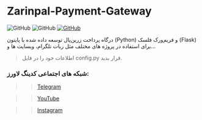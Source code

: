 # Zarinpal-Payment-Gateway

![GitHub](https://img.shields.io/badge/License-MIT-blue)
![GitHub](https://img.shields.io/badge/Python-3.8_%7C_3.9_%7C_3.10_%7C_3.11-yellow)
[![GitHub](https://img.shields.io/badge/Community-Telegram-red?logo=telegram&link=https%3A%2F%2Ft.me%2FCodingLovers_GP)](https://t.me/CodingLovers_GP)

درگاه پرداخت زرین‌پال توسعه داده شده با پایتون (Python) و فریم‌ورک فلسک (Flask) برای استفاده در پروژه های مختلف مثل ربات تلگرام، وبسایت ها و...
> اطلاعات خود را در فایل config.py قرار بدید.

###   شبکه های اجتماعی کدینگ لاورز:
>> [Telegram](https://t.me/CodingLovers_OFF)

>> [YouTube](https://youtube.com/@CodingLovers)

>> [Instagram](https://instagram.com/codinglovers_off)
